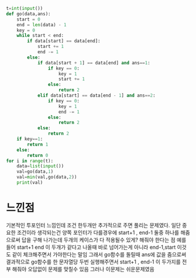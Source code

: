```py
t=int(input())
def go(data,ans):
    start = 0
    end = len(data) - 1
    key = 0
    while start < end:
        if data[start] == data[end]:
            start += 1
            end -= 1
        else:
            if data[start + 1] == data[end] and ans==1:
                if key == 0:
                    key = 1
                    start += 1
                else:
                    return 2
            elif data[start] == data[end - 1] and ans==2:
                if key == 0:
                    key = 1
                    end -= 1
                else:
                    return 2
            else:
                return 2
    if key==1:
        return 1
    else:
        return 0
for i in range(t):
    data=list(input())
    val=go(data,1)
    val=min(val,go(data,2))
    print(val)
```
<h1>느낀점</h1>
기본적인 투포인터 느낌인데 조건 한두개만 추가적으로 주면 풀리는 문제였다.
일단 중요한 조건이라 생각되는건 양쪽 포인터가 다를경우에 start+1 , end-1 둘중 하나를 해줌으로써 답을 구해 나가는데
두개의 케이스가 다 적용될수 있게? 해줘야 한다는 점
예를 들어 start+1 end 이 두개가 같다고 나올때 바로 넘어가는게 아니라 end-1,start 이것도 같이 체크해주면서 가야한다는 말임
그래서 go함수를 돌릴때 ans에 값을 줌으로써 결과적으로 go함수를 한 문자열당 두번 실행해주면서 start+1 , end-1 이 두가지를 전부 해줘야
오답없이 문제를 맞칠수 있음 그러나 이문제는 쉬운문제였음
